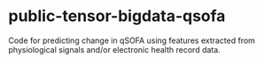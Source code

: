 # public-tensor-bigdata-qsofa
Code for predicting change in qSOFA using features extracted from physiological signals and/or electronic health record data.
